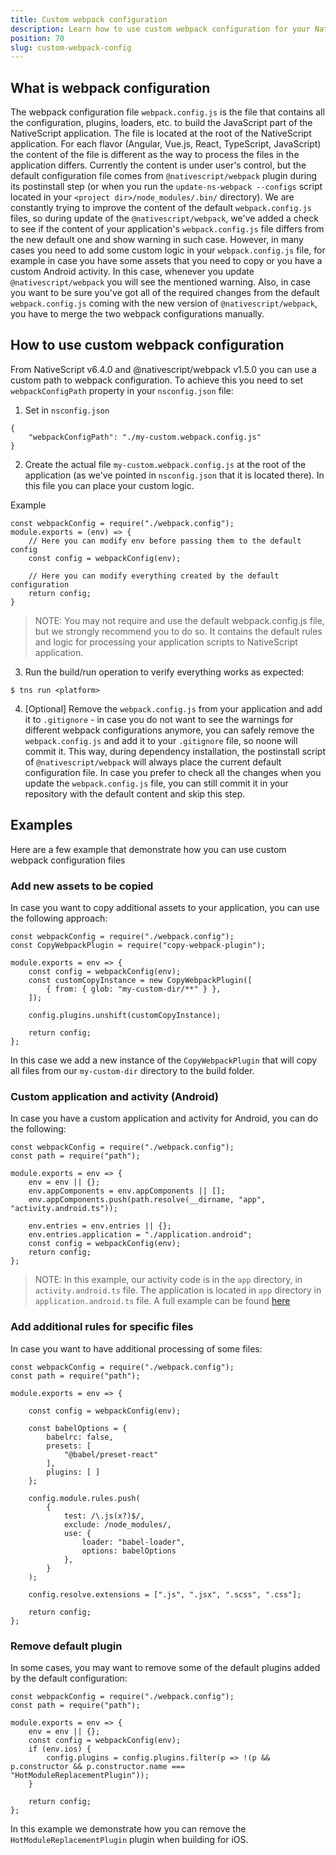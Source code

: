 ```yaml
---
title: Custom webpack configuration
description: Learn how to use custom webpack configuration for your NativeScript application.
position: 70
slug: custom-webpack-config
---
```


## What is webpack configuration

The webpack configuration file `webpack.config.js` is the file that contains all the configuration, plugins, loaders, etc. to build the JavaScript part of the NativeScript application. The file is located at the root of the NativeScript application. For each flavor (Angular, Vue.js, React, TypeScript, JavaScript) the content of the file is different as the way to process the files in the application differs.
Currently the content is under user's control, but the default configuration file comes from `@nativescript/webpack` plugin during its postinstall step (or when you run the `update-ns-webpack --configs` script located in your `<project dir>/node_modules/.bin/` directory).
We are constantly trying to improve the content of the default `webpack.config.js` files, so during update of the `@nativescript/webpack`, we've added a check to see if the content of your application's `webpack.config.js` file differs from the new default one and show warning in such case.
However, in many cases you need to add some custom logic in your `webpack.config.js` file, for example in case you have some assets that you need to copy or you have a custom Android activity. In this case, whenever you update `@nativescript/webpack` you will see the mentioned warning. Also, in case you want to be sure you've got all of the required changes from the default `webpack.config.js` coming with the new version of `@nativescript/webpack`, you have to merge the two webpack configurations manually.

## How to use custom webpack configuration

From NativeScript v6.4.0 and @nativescript/webpack v1.5.0 you can use a custom path to webpack configuration. To achieve this you need to set `webpackConfigPath` property in your `nsconfig.json` file:

1. Set in `nsconfig.json`
```
{
	"webpackConfigPath": "./my-custom.webpack.config.js"
}
```

2. Create the actual file `my-custom.webpack.config.js` at the root of the application (as we've pointed in `nsconfig.json` that it is located there). In this file you can place your custom logic.

Example
```
const webpackConfig = require("./webpack.config");
module.exports = (env) => {
	// Here you can modify env before passing them to the default config
	const config = webpackConfig(env);

	// Here you can modify everything created by the default configuration
	return config;
}
```

> NOTE: You may not require and use the default webpack.config.js file, but we strongly recommend you to do so. It contains the default rules and logic for processing your application scripts to NativeScript application.

3. Run the build/run operation to verify everything works as expected:
```
$ tns run <platform>
```

4. [Optional] Remove the `webpack.config.js` from your application and add it to `.gitignore` - in case you do not want to see the warnings for different webpack configurations anymore, you can safely remove the `webpack.config.js` and add it to your `.gitignore` file, so noone will commit it. This way, during dependency installation, the postinstall script of `@nativescript/webpack` will always place the current default configuration file.
In case you prefer to check all the changes when you update the `webpack.config.js` file, you can still commit it in your repository with the default content and skip this step.

## Examples
Here are a few example that demonstrate how you can use custom webpack configuration files

### Add new assets to be copied
In case you want to copy additional assets to your application, you can use the following approach:
```
const webpackConfig = require("./webpack.config");
const CopyWebpackPlugin = require("copy-webpack-plugin");

module.exports = env => {
	const config = webpackConfig(env);
	const customCopyInstance = new CopyWebpackPlugin([
		{ from: { glob: "my-custom-dir/**" } },
	]);

	config.plugins.unshift(customCopyInstance);

	return config;
};
```
In this case we add a new instance of the `CopyWebpackPlugin` that will copy all files from our `my-custom-dir` directory to the build folder.

### Custom application and activity (Android)

In case you have a custom application and activity for Android, you can do the following:
```
const webpackConfig = require("./webpack.config");
const path = require("path");

module.exports = env => {
	env = env || {};
	env.appComponents = env.appComponents || [];
	env.appComponents.push(path.resolve(__dirname, "app", "activity.android.ts"));

	env.entries = env.entries || {};
	env.entries.application = "./application.android";
	const config = webpackConfig(env);
	return config;
};
```
> NOTE: In this example, our activity code is in the `app` directory, in `activity.android.ts` file. The application is located in `app` directory in `application.android.ts` file. A full example can be found [here](https://github.com/NativeScript/nativescript-dev-webpack/tree/master/demo/)

### Add additional rules for specific files

In case you want to have additional processing of some files:
```
const webpackConfig = require("./webpack.config");
const path = require("path");

module.exports = env => {

	const config = webpackConfig(env);

	const babelOptions = {
		babelrc: false,
		presets: [
			"@babel/preset-react"
		],
		plugins: [ ]
	};

	config.module.rules.push(
		{
			test: /\.js(x?)$/,
			exclude: /node_modules/,
			use: {
				loader: "babel-loader",
				options: babelOptions
			},
		}
	);

	config.resolve.extensions = [".js", ".jsx", ".scss", ".css"];

	return config;
};
```

### Remove default plugin
In some cases, you may want to remove some of the default plugins added by the default configuration:
```
const webpackConfig = require("./webpack.config");
const path = require("path");

module.exports = env => {
	env = env || {};
	const config = webpackConfig(env);
	if (env.ios) {
		config.plugins = config.plugins.filter(p => !(p && p.constructor && p.constructor.name === "HotModuleReplacementPlugin"));
	}

	return config;
};
```
In this example we demonstrate how you can remove the `HotModuleReplacementPlugin` plugin when building for iOS.
